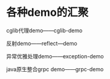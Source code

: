 # 各种demo的汇聚
cglib代理demo——cglib-demo

反射demo——reflect—demo

异常优雅处理demo——exception-demo

java原生整合grpc demo——grpc-demo
